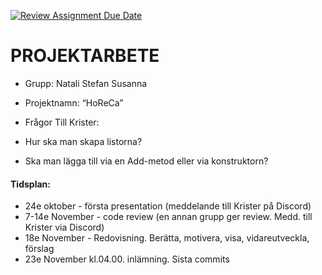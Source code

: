 [![Review Assignment Due Date](https://classroom.github.com/assets/deadline-readme-button-22041afd0340ce965d47ae6ef1cefeee28c7c493a6346c4f15d667ab976d596c.svg)](https://classroom.github.com/a/V-_DqTse)

# PROJEKTARBETE

- Grupp: Natali Stefan Susanna
- Projektnamn: “HoReCa”

- Frågor Till Krister:
- Hur ska man skapa listorna?
- Ska man lägga till via en Add-metod eller via konstruktorn?

#### Tidsplan:

- 24e oktober - första presentation (meddelande till Krister på Discord)
- 7-14e November - code review (en annan grupp ger review. Medd. till Krister via Discord)
- 18e November - Redovisning. Berätta, motivera, visa, vidareutveckla, förslag
- 23e November kl.04.00. inlämning. Sista commits
